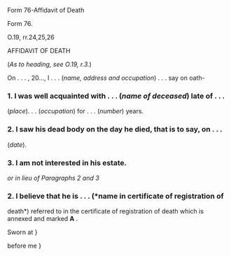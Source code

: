Form 76-Affidavit of Death

Form 76.

O.19, rr.24,25,26

AFFIDAVIT OF DEATH

(*As to heading, see O.19, r.3.*)

On . . . , 20\..., I . . . (*name, address and occupation*) . . . say on
oath-

### 1\. I was well acquainted with . . . (*name of deceased*) late of . . .
(*place*). . . (*occupation*) for . . . (*number*) years.

### 2\. I saw his dead body on the day he died, that is to say, on . . .
(*date*).

### 3\. I am not interested in his estate.

*or in lieu of Paragraphs 2 and 3*

### 2\. I believe that he is . . . (*name in certificate of registration of
death*) referred to in the certificate of registration of death which is
annexed and marked **A** .

Sworn at }

before me }

